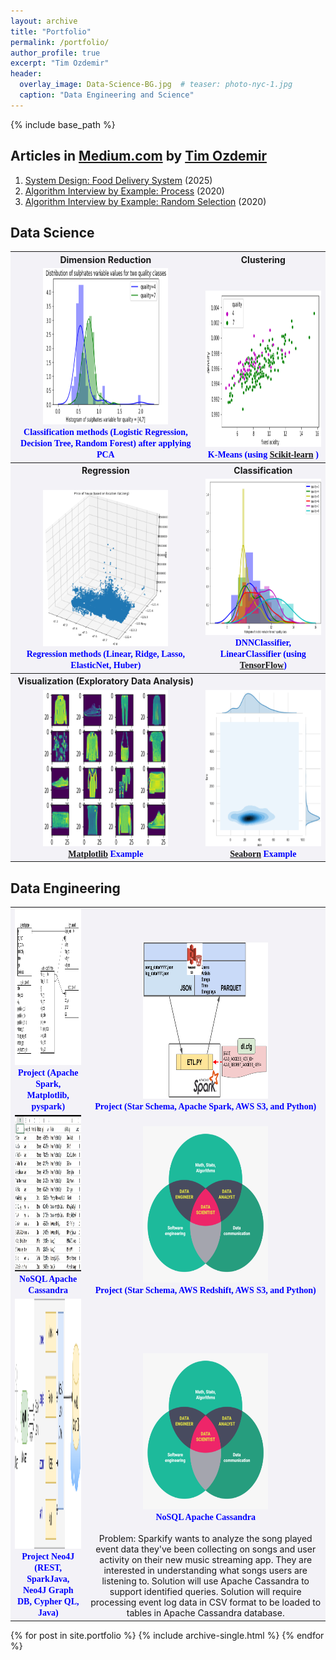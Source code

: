 ```yaml
---
layout: archive
title: "Portfolio"
permalink: /portfolio/
author_profile: true 
excerpt: "Tim Ozdemir"
header:
  overlay_image: Data-Science-BG.jpg  # teaser: photo-nyc-1.jpg
  caption: "Data Engineering and Science"
---
```


{% include base_path %}

Articles in [Medium.com](Medium.com) by [Tim Ozdemir](https://www.linkedin.com/in/hasantimucinozdemir)
------

1. [System Design: Food Delivery System](https://medium.com/@ozdemirtim/system-design-food-delivery-system-217356c1988d) (2025)
3. [Algorithm Interview by Example: Process](https://medium.com/@ozdemirtim/algorithm-interview-by-example-process-d12a70202c9f) (2020)
4. [Algorithm Interview by Example: Random Selection](https://medium.com/@ozdemirtim/algorithm-interview-by-example-random-selection-42bf4aaad9e2) (2020) 

Data Science
------

<table style="border: none;margin: 0px auto;vertical-align:bottom;background-color:#f3f2f7">


<tr>  
 <th>Dimension Reduction</th> <th>Clustering</th>
</tr>

<tr>
 <td style="white-space:wrap;text-align:center;vertical-align:bottom">
  <a href="https://github.com/ozdemirht/Data-Science/blob/master/learn/pca/ex1/example.ipynb">
   <img src="/images/pca-1.png" alt="https://ozdemirht.github.io/" width="200" height="250">
  </a>
  <br> <span style="font-weight:bold;font-family:verdana;color:blue;font-size:14px">Classification methods (Logistic Regression, Decision Tree, Random Forest) after applying PCA</span> 
 </td>

 <td style="white-space:wrap;text-align:center;vertical-align:bottom">
  <a href="https://github.com/ozdemirht/Data-Science/blob/master/learn/clustering/ex1/example.ipynb">
   <img src="/images/kmeans-1.png" alt="https://ozdemirht.github.io/" width="200" height="250">
  </a>
  <br> <span style="font-weight:bold;font-family:verdana;color:blue;font-size:14px">K-Means (using <a href="https://scikit-learn.org/">Scikit-learn</a> )</span>
 </td>
</tr>

<tr>
 <th>Regression</th> <th>Classification</th>
</tr>

<tr>
 <td style="white-space:wrap;text-align:center;vertical-align:bottom">
  <a href="https://github.com/ozdemirht/Data-Science/blob/master/learn/regression/ex1/example.ipynb">
   <img src="/images/regression-1.png" alt="https://ozdemirht.github.io/" width="200" height="250">
  </a>
  <br> <span style="font-weight:bold;font-family:verdana;color:blue;font-size:14px">Regression methods (Linear, Ridge, Lasso, ElasticNet, Huber)</span> 
 </td>

 <td style="white-space:wrap;text-align:center;vertical-align:bottom">
  <a href="https://github.com/ozdemirht/Data-Science/blob/master/learn/classification/ex1/example.ipynb">
   <img src="/images/classification-1.png" alt="https://ozdemirht.github.io/" width="200" height="250">
  </a>
  <br><span style="font-weight:bold;font-family:verdana;color:blue;font-size:14px">DNNClassifier, LinearClassifier (using <a href="https://www.tensorflow.org/">TensorFlow</a>)</span>
 </td>
</tr>

<tr>
 <th> Visualization (Exploratory Data Analysis)</th> <th> </th>
</tr>

<tr>
<td style="white-space:wrap;text-align:center;vertical-align:bottom">
<a href="https://github.com/ozdemirht/Data-Science/tree/master/matplotlib/ex1/example.ipynb">
<img src="/images/matplotlib-1.png" alt="https://ozdemirht.github.io/" width="200" height="250">
</a>
<br> <span style="font-weight:bold;font-family:verdana;color:blue;font-size:14px"><a href="https://matplotlib.org/contents.html">Matplotlib</a> Example </span>
</td>

<td style="white-space:wrap;text-align:center;vertical-align:bottom">
<a href="https://github.com/ozdemirht/Data-Science/blob/master/seaborn/ex1/example.ipynb">
<img src="/images/seaborn.png" alt="https://ozdemirht.github.io/" width="200" height="250">
</a>
<br> <span style="font-weight:bold;font-family:verdana;color:blue;font-size:14px"><a href="https://seaborn.pydata.org/">Seaborn</a> Example</span> 
</td>
</tr>

</table>

Data Engineering
------
<table style="border: none;margin: 0px auto;vertical-align:bottom;background-color:#f3f2f7">

<tr>
<td style="white-space:wrap;text-align:center;vertical-align:bottom">
<a href="https://github.com/ozdemirht/Data-Enginering/blob/master/capstone/Capstone%20Project%20Report.ipynb">
<img src="/images/de-erd-1.png" alt="https://ozdemirht.github.io/" width="200" height="250">
</a>
<br> <span style="font-weight:bold;font-family:verdana;color:blue;font-size:14px">Project (Apache Spark, Matplotlib, pyspark)</span>  
</td>

<td style="white-space:wrap;text-align:center;vertical-align:bottom">
<a href="https://github.com/ozdemirht/Data-Enginering/tree/master/Project-4">
<img src="/images/de-erd-2.png" alt="https://ozdemirht.github.io/" width="200" height="250">
</a>
<br> <span style="font-weight:bold;font-family:verdana;color:blue;font-size:14px">Project (Star Schema, Apache Spark, AWS S3, and Python)</span> 
</td>
</tr>

<tr>
<td style="white-space:wrap;text-align:center;vertical-align:bottom">
<a href="https://github.com/ozdemirht/Data-Enginering/blob/master/project-2%20(Apache%20Cassandra)/Project_1B_%20Project.ipynb">
<img src="/images/de-cassandra.jpg" alt="https://ozdemirht.github.io/" width="200" height="250">
</a>
<br> <span style="font-weight:bold;font-family:verdana;color:blue;font-size:14px">NoSQL Apache Cassandra </span>  
</td>
 
<td style="white-space:wrap;text-align:center;vertical-align:bottom"> 
<a href="https://github.com/ozdemirht/Data-Enginering/tree/master/Project-4">
<img src="/images/data-science-1.png" alt="https://ozdemirht.github.io/" width="200" height="250"> 
</a>
<br> <span style="font-weight:bold;font-family:verdana;color:blue;font-size:14px">Project (Star Schema, AWS Redshift, AWS S3, and Python)</span> 
</td>
</tr> 

<tr>

<td style="white-space:wrap;text-align:center;vertical-align:bottom"> 
<a href="https://github.com/ozdemirht/study/tree/main/neo4j/java/project_1/app-java-main">
<img src="/images/NEO4J-HighLevelArchitectureDiagram.png" alt="https://ozdemirht.github.io/" width="300" height="400"> 
</a>
<br> <span style="font-weight:bold;font-family:verdana;color:blue;font-size:14px">Project Neo4J (REST, SparkJava, Neo4J Graph DB, Cypher QL, Java)</span>  
</td>

<td style="white-space:wrap;text-align:center;vertical-align:bottom"> 
<a href="https://github.com/ozdemirht/Data-Enginering/blob/master/project-2%20(Apache%20Cassandra)/Project_1B_%20Project.ipynb">
<img src="/images/data-science-1.png" alt="https://ozdemirht.github.io/" width="200" height="250">
</a>   
<br> <span style="font-weight:bold;font-family:verdana;color:blue;font-size:14px">NoSQL Apache Cassandra <br>
</span> <br>
Problem: Sparkify wants to analyze the song played event data they've been collecting on songs and user activity on their new music streaming app. They are interested in understanding what songs users are listening to. Solution will use Apache Cassandra to support identified queries. Solution will require processing event log data in CSV format to be loaded to tables in Apache Cassandra database.
</td>
 
</tr> 

</table>


{% for post in site.portfolio %}
  {% include archive-single.html %}
{% endfor %}


